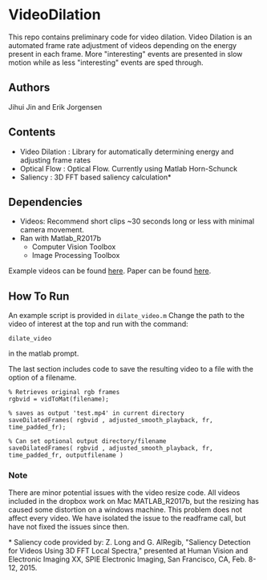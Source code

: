 # VideoDilation

This repo contains preliminary code for video dilation.
Video Dilation is an automated frame rate adjustment of videos 
depending on the energy present in each frame. More "interesting" events
are presented in slow motion while as less "interesting" events are
sped through.

## Authors
Jihui Jin and Erik Jorgensen

## Contents
- Video Dilation : Library for automatically determining energy and adjusting frame rates
- Optical Flow : Optical Flow. Currently using Matlab Horn-Schunck
- Saliency : 3D FFT based saliency calculation*

## Dependencies
- Videos: Recommend short clips ~30 seconds long or less with minimal camera movement.
- Ran with Matlab_R2017b
  - Computer Vision Toolbox
  - Image Processing Toolbox
  
Example videos can be found [here](https://www.dropbox.com/sh/wpze1o1taqz6yyh/AABEjfNdWdxFotm40nC9Dp_ma?dl=0 "Test Videos").
Paper can be found [here](https://www.dropbox.com/s/m8o7xxb9lnl4zrz/JinJihui_JorgensenErik.pdf?dl=0).
  
## How To Run
An example script is provided in `dilate_video.m`
Change the path to the video of interest at the top and run with the command:
```
dilate_video
```
in the matlab prompt.


The last section includes code to save the resulting video to a file with the option of a filename.
```
% Retrieves original rgb frames
rgbvid = vidToMat(filename);

% saves as output 'test.mp4' in current directory
saveDilatedFrames( rgbvid , adjusted_smooth_playback, fr, time_padded_fr);

% Can set optional output directory/filename
saveDilatedFrames( rgbvid , adjusted_smooth_playback, fr, time_padded_fr, outputfilename )
```

### Note
There are minor potential issues with the video resize code. All videos included in the dropbox
work on Mac MATLAB_R2017b, but the resizing has caused some distortion on a windows machine. This 
problem does not affect every video. We have isolated the issue to the readframe call, but have not 
fixed the issues since then. 






















\* Saliency code provided by: Z. Long and G. AlRegib, "Saliency Detection for Videos Using 3D FFT Local Spectra," presented at Human Vision and Electronic Imaging XX, SPIE Electronic Imaging, San Francisco, CA, Feb. 8-12, 2015.
